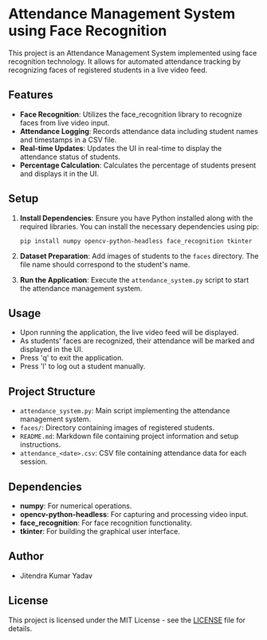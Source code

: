 # Attendance Management System using Face Recognition

This project is an Attendance Management System implemented using face recognition technology. It allows for automated attendance tracking by recognizing faces of registered students in a live video feed.

## Features

- **Face Recognition**: Utilizes the face_recognition library to recognize faces from live video input.
- **Attendance Logging**: Records attendance data including student names and timestamps in a CSV file.
- **Real-time Updates**: Updates the UI in real-time to display the attendance status of students.
- **Percentage Calculation**: Calculates the percentage of students present and displays it in the UI.

## Setup

1. **Install Dependencies**: Ensure you have Python installed along with the required libraries. You can install the necessary dependencies using pip:

    ```
    pip install numpy opencv-python-headless face_recognition tkinter
    ```

2. **Dataset Preparation**: Add images of students to the `faces` directory. The file name should correspond to the student's name.

3. **Run the Application**: Execute the `attendance_system.py` script to start the attendance management system.

## Usage

- Upon running the application, the live video feed will be displayed.
- As students' faces are recognized, their attendance will be marked and displayed in the UI.
- Press 'q' to exit the application.
- Press 'l' to log out a student manually.

## Project Structure

- `attendance_system.py`: Main script implementing the attendance management system.
- `faces/`: Directory containing images of registered students.
- `README.md`: Markdown file containing project information and setup instructions.
- `attendance_<date>.csv`: CSV file containing attendance data for each session.

## Dependencies

- **numpy**: For numerical operations.
- **opencv-python-headless**: For capturing and processing video input.
- **face_recognition**: For face recognition functionality.
- **tkinter**: For building the graphical user interface.

## Author

- Jitendra Kumar Yadav 
  

## License

This project is licensed under the MIT License - see the [LICENSE](LICENSE) file for details.